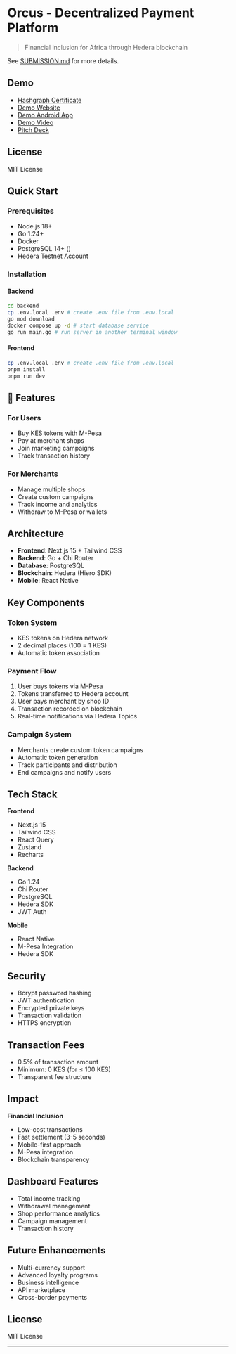 # Orcus - Decentralized Payment Platform

> Financial inclusion for Africa through Hedera blockchain

See [SUBMISSION.md](SUBMISSION.md) for more details.

## Demo

- [Hashgraph Certificate](https://hashgraphdev.com/courses/hashgraph-developer-course)
- [Demo Website](https://orcus-mu.vercel.app/)
- [Demo Android App](https://expo.dev/accounts/sylus.abel/projects/orcus-app/builds/530e3726-3788-4c69-a194-fc81da724b6d)
- [Demo Video](https://www.youtube.com/watch?v=dQw4w9WgXcQ)
- [Pitch Deck](https://pitch.com/v/orcus-bqaw99)

## License

MIT License

## Quick Start

### Prerequisites

- Node.js 18+
- Go 1.24+
- Docker
- PostgreSQL 14+ ()
- Hedera Testnet Account

### Installation

#### Backend

```bash
cd backend
cp .env.local .env # create .env file from .env.local
go mod download
docker compose up -d # start database service
go run main.go # run server in another terminal window
```

#### Frontend

```bash
cp .env.local .env # create .env file from .env.local
pnpm install
pnpm run dev
```

## 📱 Features

### For Users

- Buy KES tokens with M-Pesa
- Pay at merchant shops
- Join marketing campaigns
- Track transaction history

### For Merchants

- Manage multiple shops
- Create custom campaigns
- Track income and analytics
- Withdraw to M-Pesa or wallets

## Architecture

- **Frontend**: Next.js 15 + Tailwind CSS
- **Backend**: Go + Chi Router
- **Database**: PostgreSQL
- **Blockchain**: Hedera (Hiero SDK)
- **Mobile**: React Native

## Key Components

### Token System

- KES tokens on Hedera network
- 2 decimal places (100 = 1 KES)
- Automatic token association

### Payment Flow

1. User buys tokens via M-Pesa
2. Tokens transferred to Hedera account
3. User pays merchant by shop ID
4. Transaction recorded on blockchain
5. Real-time notifications via Hedera Topics

### Campaign System

- Merchants create custom token campaigns
- Automatic token generation
- Track participants and distribution
- End campaigns and notify users

## Tech Stack

**Frontend**

- Next.js 15
- Tailwind CSS
- React Query
- Zustand
- Recharts

**Backend**

- Go 1.24
- Chi Router
- PostgreSQL
- Hedera SDK
- JWT Auth

**Mobile**

- React Native
- M-Pesa Integration
- Hedera SDK

## Security

- Bcrypt password hashing
- JWT authentication
- Encrypted private keys
- Transaction validation
- HTTPS encryption

## Transaction Fees

- 0.5% of transaction amount
- Minimum: 0 KES (for ≤ 100 KES)
- Transparent fee structure

## Impact

**Financial Inclusion**

- Low-cost transactions
- Fast settlement (3-5 seconds)
- Mobile-first approach
- M-Pesa integration
- Blockchain transparency

## Dashboard Features

- Total income tracking
- Withdrawal management
- Shop performance analytics
- Campaign management
- Transaction history

## Future Enhancements

- Multi-currency support
- Advanced loyalty programs
- Business intelligence
- API marketplace
- Cross-border payments

## License

MIT License

---
